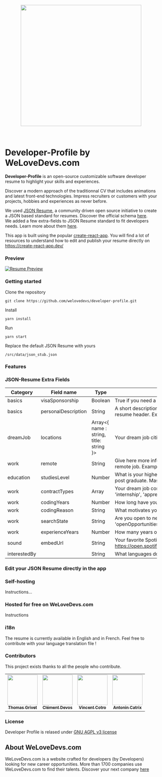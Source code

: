 <p align="center">
  <img src="https://cdn.filestackcontent.com/XlAH8XNyThOt0usnHTn3" width="400" />
</p>

<br />

# Developer-Profile by WeLoveDevs.com
**Developer-Profile** is an open-source customizable software developer resume to highlight your skills and experiences.

Discover a modern approach of the traditionnal CV that includes animations and latest front-end technologies. Impress recruiters or customers with your projects, hobbies and experiences as never before. 

We used [JSON Resume](https://github.com/jsonresume), a community driven open source initiative to create a JSON based standard for resumes. 
Discover the official schema [here](https://jsonresume.org/schema/).  
We added a few extra-fields to JSON Resume standard to fit developers needs. Learn more about them [here](#json-resume-extra-fields).

This app is built using the popular [create-react-app](https://github.com/facebook/create-react-app). You will find a lot of resources to understand how to edit and publish your resume directly on https://create-react-app.dev/

### Preview 

[![Resume Preview](https://cdn.filestackcontent.com/compress/resize=width:500/rfXY8TNARdao9DdQSaJe)](https://vincent-cotro.welovedevs.com)

### Getting started

Clone the repository

```
git clone https://github.com/welovedevs/developer-profile.git
```

Install 

```
yarn install
```

Run 

```
yarn start
```

Replace the default JSON Resume with yours
```
/src/data/json_stub.json
```

### Features


### JSON-Resume Extra Fields

| Category     | Field name          | Type                                    | Description                                                                                                              |
|--------------|---------------------|-----------------------------------------|--------------------------------------------------------------------------------------------------------------------------|
| basics       | visaSponsorship     | Boolean                                 | True if you need a visa sponsorship to work in your dream country.                                                       |
| basics       | personalDescription | String                                  | A short description that will be displayed below your name in the resume header. Example: "Passionate React Developer".  |
| dreamJob     | locations           | Array<{ name : string, title: string }> | Your dream job cities. Example: "San Francisco, US".                                                                     |
| work         | remote              | String                                  | Give here more information about the frequency if your dream job is a remote job. Example: "regularly"                   |
| education    | studiesLevel        | Number                                  | What is your highest level of formal education? (Bachelor = 3 years post graduate. Master = 5 years post graduate)       |
| work         | contractTypes       | Array<String>                           | Your dream job contract types. Example: ['fixedTerm', 'permanent', 'internship', 'apprenticeship', 'freelance'];         |
| work         | codingYears         | Number                                  | How long have you been coding (in years)? Example: 5                                                                     |
| work         | codingReason        | String                                  | What motivates you to wake up every day to code?                                                                         |
| work         | searchState         | String                                  | Are you open to new job opportunities? Can be 'activelySearching', 'openOpportunities', 'dreamjobOnly' or 'notSearching' |
| work         | experienceYears     | Number                                  | How many years of professional experience do you have?                                                                   |
| sound        | embedUrl            | String                                  | Your favorite Spotify playlist. Example: https://open.spotify.com/embed/playlist/37i9dQZF1DWWl7MndYYxge                  |
| interestedBy |                     | String                                  | What languages do you want to learn? Example: Angular and Vue.js                                                         |


### Edit your JSON Resume directly in the app



### Self-hosting

Instructions...

### Hosted for free on WeLoveDevs.com

 Instructions

### i18n 

The resume is currently available in English and in French. Feel free to contribute with your language translation file !   

### Contributors
This project exists thanks to all the people who contribute.
<table>
  <tr>
<td align="center"><a href="https://github.com/thomasgrivet"><img src="https://avatars.githubusercontent.com/u/18561703?v=3" width="100px;" alt=""/><br /><sub><b>Thomas Grivet</b></sub></a><br /></td>
<td align="center"><a href="https://github.com/clementdevos"><img src="https://avatars.githubusercontent.com/u/5870982?v=3" width="100px;" alt=""/><br /><sub><b>Clément Devos</b></sub></a><br /></td>
<td align="center"><a href="https://github.com/VincentCtr"><img src="https://avatars.githubusercontent.com/u/9655206?v=3" width="100px;" alt=""/><br /><sub><b>Vincent Cotro</b></sub></a><br /></td>
<td align="center"><a href="https://github.com/catrx"><img src="https://avatars.githubusercontent.com/u/6273310?v=3" width="100px;" alt=""/><br /><sub><b>Antonin Catrix</b></sub></a><br /></td>
  </tr>
 </table>
 
 ### License
 
Developer Profile is relased under [GNU AGPL v3 license](https://github.com/welovedevs/developer-profile/blob/master/LICENSE.md)
 


## About WeLoveDevs.com
WeLoveDevs.com is a website crafted for developers (by Developers) looking for new career opportunities.
More than 1700 companies use WeLoveDevs.com to find their talents. 
Discover your next company [here](https://welovedevs.com/app/companies)

